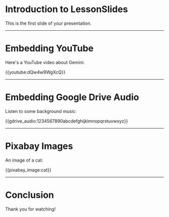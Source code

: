 # Introduction to LessonSlides

This is the first slide of your presentation.

---

# Embedding YouTube

Here's a YouTube video about Gemini:

{{youtube:dQw4w9WgXcQ}}

---

# Embedding Google Drive Audio

Listen to some background music:

{{gdrive_audio:1234567890abcdefghijklmnopqrstuvwxyz}}

---

# Pixabay Images

An image of a cat:

{{pixabay_image:cat}}

---

# Conclusion

Thank you for watching!